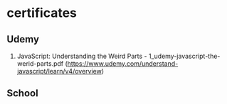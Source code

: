 # certificates
## Udemy

1. JavaScript: Understanding the Weird Parts  - 1_udemy-javascript-the-werid-parts.pdf
(https://www.udemy.com/understand-javascript/learn/v4/overview)

## School
